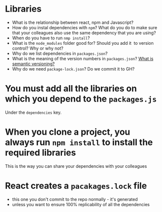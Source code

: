 
# Libraries

- What is the relationship between react, npm and Javascript?
- How do you instal dependencies with `npm`? What do you do to make sure that your colleagues also use the same dependency that you are using?
- When do you have to run `nmp install`?
- What is the `node_modules` folder good for? Should you add it  to version control? Why or why not? 
- Why do we list dependencies in `packages.json`?
- What is the meaning of the version numbers in `packages.json`? [What is semantic versioning?](https://docs.npmjs.com/about-semantic-versioning)
- Why do we need `package-lock.json`? Do we commit it to GH?


# You must add all the libraries on which you  depend to the `packages.js` 

Under the `dependencies` key.

# When you clone  a project, you always run `npm install` to install the required libraries

This is the way you can share your dependencies with your colleagues

# React creates a `pacakages.lock` file 
- this one you don't commit to the repo normally  - it's generated
- unless you want to ensure 100% replicability of all the dependencies 




